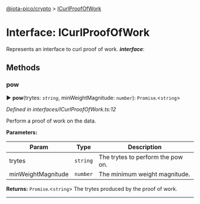[@iota-pico/crypto](../README.md) > [ICurlProofOfWork](../interfaces/icurlproofofwork.md)



# Interface: ICurlProofOfWork


Represents an interface to curl proof of work.
*__interface__*: 



## Methods
<a id="pow"></a>

###  pow

► **pow**(trytes: *`string`*, minWeightMagnitude: *`number`*): `Promise`.<`string`>



*Defined in interfaces/ICurlProofOfWork.ts:12*



Perform a proof of work on the data.


**Parameters:**

| Param | Type | Description |
| ------ | ------ | ------ |
| trytes | `string`   |  The trytes to perform the pow on. |
| minWeightMagnitude | `number`   |  The minimum weight magnitude. |





**Returns:** `Promise`.<`string`>
The trytes produced by the proof of work.






___


